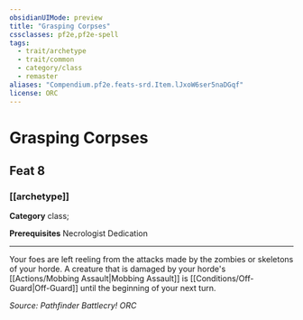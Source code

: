 ```yaml
---
obsidianUIMode: preview
title: "Grasping Corpses"
cssclasses: pf2e,pf2e-spell
tags:
  - trait/archetype
  - trait/common
  - category/class
  - remaster
aliases: "Compendium.pf2e.feats-srd.Item.lJxoW6ser5naDGqf"
license: ORC
---
```

# Grasping Corpses
## Feat 8
### [[archetype]]

**Category** class; 



**Prerequisites** Necrologist Dedication
* * *
Your foes are left reeling from the attacks made by the zombies or skeletons of your horde. A creature that is damaged by your horde's [[Actions/Mobbing Assault|Mobbing Assault]] is [[Conditions/Off-Guard|Off-Guard]] until the beginning of your next turn.

*Source: Pathfinder Battlecry!*
*ORC*